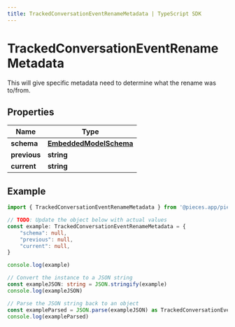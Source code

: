 ```yaml
---
title: TrackedConversationEventRenameMetadata | TypeScript SDK
---
```



# TrackedConversationEventRenameMetadata

This will give specific metadata need to determine what the rename was to/from.

## Properties

Name | Type
------------ | -------------
**schema** | [**EmbeddedModelSchema**](EmbeddedModelSchema)
**previous** | **string**
**current** | **string**

## Example

```typescript
import { TrackedConversationEventRenameMetadata } from '@pieces.app/pieces-os-client'

// TODO: Update the object below with actual values
const example: TrackedConversationEventRenameMetadata = {
    "schema": null,
    "previous": null,
    "current": null,
}

console.log(example)

// Convert the instance to a JSON string
const exampleJSON: string = JSON.stringify(example)
console.log(exampleJSON)

// Parse the JSON string back to an object
const exampleParsed = JSON.parse(exampleJSON) as TrackedConversationEventRenameMetadata
console.log(exampleParsed)
```



